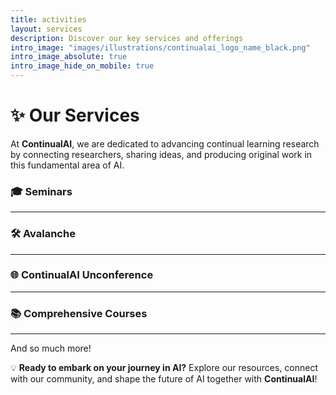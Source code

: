 ```yaml
---
title: activities
layout: services
description: Discover our key services and offerings
intro_image: "images/illustrations/continualai_logo_name_black.png"
intro_image_absolute: true
intro_image_hide_on_mobile: true
---
```


# ✨ Our Services

At **ContinualAI**, we are dedicated to advancing continual learning research by connecting researchers, sharing ideas, and producing original work in this fundamental area of AI.

### 🎓 **Seminars**
---

### 🛠️ **Avalanche**
---

### 🌐 **ContinualAI Unconference**
---

### 📚 **Comprehensive Courses**
---

And so much more!

💡 **Ready to embark on your journey in AI?** Explore our resources, connect with our community, and shape the future of AI together with **ContinualAI**!
